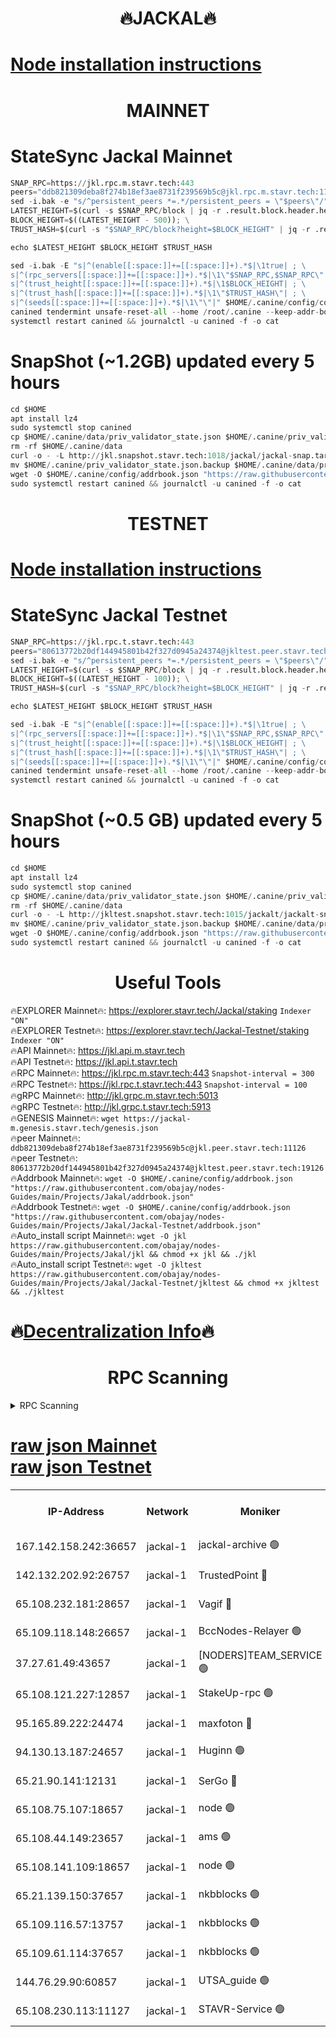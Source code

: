 <h1 align="center"> 🔥JACKAL🔥</h1>

[Node installation instructions](https://github.com/obajay/nodes-Guides/tree/main/Projects/Jakal)
=

<h1 align="center"> MAINNET</h1>

# StateSync Jackal Mainnet
```python
SNAP_RPC=https://jkl.rpc.m.stavr.tech:443
peers="ddb821309deba8f274b18ef3ae8731f239569b5c@jkl.rpc.m.stavr.tech:11126"
sed -i.bak -e "s/^persistent_peers *=.*/persistent_peers = \"$peers\"/" $HOME/.canine/config/config.toml
LATEST_HEIGHT=$(curl -s $SNAP_RPC/block | jq -r .result.block.header.height); \
BLOCK_HEIGHT=$((LATEST_HEIGHT - 500)); \
TRUST_HASH=$(curl -s "$SNAP_RPC/block?height=$BLOCK_HEIGHT" | jq -r .result.block_id.hash)

echo $LATEST_HEIGHT $BLOCK_HEIGHT $TRUST_HASH

sed -i.bak -E "s|^(enable[[:space:]]+=[[:space:]]+).*$|\1true| ; \
s|^(rpc_servers[[:space:]]+=[[:space:]]+).*$|\1\"$SNAP_RPC,$SNAP_RPC\"| ; \
s|^(trust_height[[:space:]]+=[[:space:]]+).*$|\1$BLOCK_HEIGHT| ; \
s|^(trust_hash[[:space:]]+=[[:space:]]+).*$|\1\"$TRUST_HASH\"| ; \
s|^(seeds[[:space:]]+=[[:space:]]+).*$|\1\"\"|" $HOME/.canine/config/config.toml
canined tendermint unsafe-reset-all --home /root/.canine --keep-addr-book
systemctl restart canined && journalctl -u canined -f -o cat
```
# SnapShot (~1.2GB) updated every 5 hours
```python
cd $HOME
apt install lz4
sudo systemctl stop canined
cp $HOME/.canine/data/priv_validator_state.json $HOME/.canine/priv_validator_state.json.backup
rm -rf $HOME/.canine/data
curl -o - -L http://jkl.snapshot.stavr.tech:1018/jackal/jackal-snap.tar.lz4 | lz4 -c -d - | tar -x -C $HOME/.canine --strip-components 2
mv $HOME/.canine/priv_validator_state.json.backup $HOME/.canine/data/priv_validator_state.json
wget -O $HOME/.canine/config/addrbook.json "https://raw.githubusercontent.com/obajay/nodes-Guides/main/Projects/Jakal/addrbook.json"
sudo systemctl restart canined && journalctl -u canined -f -o cat
```

<h1 align="center"> TESTNET</h1>

[Node installation instructions](https://github.com/obajay/nodes-Guides/tree/main/Projects/Jakal/Jackal-Testnet)
=

# StateSync Jackal Testnet
```python
SNAP_RPC=https://jkl.rpc.t.stavr.tech:443
peers="80613772b20df144945801b42f327d0945a24374@jkltest.peer.stavr.tech:19126"
sed -i.bak -e "s/^persistent_peers *=.*/persistent_peers = \"$peers\"/" $HOME/.canine/config/config.toml
LATEST_HEIGHT=$(curl -s $SNAP_RPC/block | jq -r .result.block.header.height); \
BLOCK_HEIGHT=$((LATEST_HEIGHT - 100)); \
TRUST_HASH=$(curl -s "$SNAP_RPC/block?height=$BLOCK_HEIGHT" | jq -r .result.block_id.hash)

echo $LATEST_HEIGHT $BLOCK_HEIGHT $TRUST_HASH

sed -i.bak -E "s|^(enable[[:space:]]+=[[:space:]]+).*$|\1true| ; \
s|^(rpc_servers[[:space:]]+=[[:space:]]+).*$|\1\"$SNAP_RPC,$SNAP_RPC\"| ; \
s|^(trust_height[[:space:]]+=[[:space:]]+).*$|\1$BLOCK_HEIGHT| ; \
s|^(trust_hash[[:space:]]+=[[:space:]]+).*$|\1\"$TRUST_HASH\"| ; \
s|^(seeds[[:space:]]+=[[:space:]]+).*$|\1\"\"|" $HOME/.canine/config/config.toml
canined tendermint unsafe-reset-all --home /root/.canine --keep-addr-book
systemctl restart canined && journalctl -u canined -f -o cat
```
# SnapShot (~0.5 GB) updated every 5 hours
```python
cd $HOME
apt install lz4
sudo systemctl stop canined
cp $HOME/.canine/data/priv_validator_state.json $HOME/.canine/priv_validator_state.json.backup
rm -rf $HOME/.canine/data
curl -o - -L http://jkltest.snapshot.stavr.tech:1015/jackalt/jackalt-snap.tar.lz4 | lz4 -c -d - | tar -x -C $HOME/.canine --strip-components 2
mv $HOME/.canine/priv_validator_state.json.backup $HOME/.canine/data/priv_validator_state.json
wget -O $HOME/.canine/config/addrbook.json "https://raw.githubusercontent.com/obajay/nodes-Guides/main/Projects/Jakal/Jackal-Testnet/addrbook.json"
sudo systemctl restart canined && journalctl -u canined -f -o cat
```

 <h1 align="center"> Useful Tools</h1>

🔥EXPLORER Mainnet🔥:      https://explorer.stavr.tech/Jackal/staking		        `Indexer "ON"` \
🔥EXPLORER Testnet🔥:      https://explorer.stavr.tech/Jackal-Testnet/staking     `Indexer "ON"` \
🔥API Mainnet🔥: 			 		 https://jkl.api.m.stavr.tech \
🔥API Testnet🔥: 			 		 https://jkl.api.t.stavr.tech \
🔥RPC Mainnet🔥:           https://jkl.rpc.m.stavr.tech:443              `Snapshot-interval = 300` \
🔥RPC Testnet🔥:           https://jkl.rpc.t.stavr.tech:443              `Snapshot-interval = 100` \
🔥gRPC Mainnet🔥:          http://jkl.grpc.m.stavr.tech:5013 \
🔥gRPC Testnet🔥:          http://jkl.grpc.t.stavr.tech:5913 \
🔥GENESIS Mainnet🔥:    `wget https://jackal-m.genesis.stavr.tech/genesis.json` \
🔥peer Mainnet🔥:					 `ddb821309deba8f274b18ef3ae8731f239569b5c@jkl.peer.stavr.tech:11126` \
🔥peer Testnet🔥:					 `80613772b20df144945801b42f327d0945a24374@jkltest.peer.stavr.tech:19126` \
🔥Addrbook Mainnet🔥:    ```wget -O $HOME/.canine/config/addrbook.json "https://raw.githubusercontent.com/obajay/nodes-Guides/main/Projects/Jakal/addrbook.json"``` \
🔥Addrbook Testnet🔥:    ```wget -O $HOME/.canine/config/addrbook.json "https://raw.githubusercontent.com/obajay/nodes-Guides/main/Projects/Jakal/Jackal-Testnet/addrbook.json"``` \
🔥Auto_install script Mainnet🔥: ```wget -O jkl https://raw.githubusercontent.com/obajay/nodes-Guides/main/Projects/Jakal/jkl && chmod +x jkl && ./jkl``` \
🔥Auto_install script Testnet🔥: ```wget -O jkltest https://raw.githubusercontent.com/obajay/nodes-Guides/main/Projects/Jakal/Jackal-Testnet/jkltest && chmod +x jkltest && ./jkltest```

🔥[Decentralization Info](https://github.com/obajay/StateSync-snapshots/tree/main/Projects/Jackal/Decentralization)🔥
=

<h1 align="center"> RPC Scanning</h1>

<details>
<summary>RPC Scanning</summary>

<h2 align="center"> We scan nodes in real time every 4 hours. And we provide the final result of RPC endpoints.
We cannot influence the operation of these nodes in any way. </h2>


```python
If Voting Power is higher than 0 --> then the Node is a validator of the network and may be subject to attack and be a potential threat to the chain.
```
```python
We marked such validators with a red symbol
```

</details>

[raw json Mainnet](https://rpc-check.jaclalm.stavr.tech/jaclalm/rpc-jaclalm-result.json) \
[raw json Testnet](https://github.com/obajay/StateSync-snapshots/tree/main/Projects/Jackal/Rpc-Check-Testnet)
=

<table><tr><th>IP-Address</th><th>Network</th><th>Moniker</th><th>Latest Block Height</th><th>Earliest Block Height</th><th>Catching Up</th><th>Tx Index</th><th>Voting Power</th><th>Scan Time</th></tr><tr><td>167.142.158.242:36657</td><td>jackal-1</td><td>jackal-archive 🟢</td><td>6804951</td><td>2770293</td><td>False</td><td>on</td><td>0</td><td>2024-03-09T23:14:30.388851540UTC</td></tr><tr><td>142.132.202.92:26757</td><td>jackal-1</td><td>TrustedPoint 🔴</td><td>6804943</td><td>6129401</td><td>False</td><td>on</td><td>294937</td><td>2024-03-09T23:13:40.905333173UTC</td></tr><tr><td>65.108.232.181:28657</td><td>jackal-1</td><td>Vagif 🔴</td><td>6804949</td><td>6462201</td><td>False</td><td>off</td><td>60003</td><td>2024-03-09T23:14:17.454544493UTC</td></tr><tr><td>65.109.118.148:26657</td><td>jackal-1</td><td>BccNodes-Relayer 🟢</td><td>6687138</td><td>6489001</td><td>False</td><td>on</td><td>0</td><td>2024-03-09T23:14:08.675991655UTC</td></tr><tr><td>37.27.61.49:43657</td><td>jackal-1</td><td>[NODERS]TEAM_SERVICE 🟢</td><td>6804941</td><td>6591201</td><td>False</td><td>on</td><td>0</td><td>2024-03-09T23:13:25.380862617UTC</td></tr><tr><td>65.108.121.227:12857</td><td>jackal-1</td><td>StakeUp-rpc 🟢</td><td>6804943</td><td>6604001</td><td>False</td><td>on</td><td>0</td><td>2024-03-09T23:13:41.227248076UTC</td></tr><tr><td>95.165.89.222:24474</td><td>jackal-1</td><td>maxfoton 🔴</td><td>6804812</td><td>6704812</td><td>False</td><td>off</td><td>117971</td><td>2024-03-09T23:14:18.026879683UTC</td></tr><tr><td>94.130.13.187:24657</td><td>jackal-1</td><td>Huginn 🟢</td><td>6804952</td><td>6707772</td><td>False</td><td>on</td><td>0</td><td>2024-03-09T23:14:32.662583631UTC</td></tr><tr><td>65.21.90.141:12131</td><td>jackal-1</td><td>SerGo 🔴</td><td>6804942</td><td>6759992</td><td>False</td><td>off</td><td>51100</td><td>2024-03-09T23:13:36.505608083UTC</td></tr><tr><td>65.108.75.107:18657</td><td>jackal-1</td><td>node 🟢</td><td>6804946</td><td>6759992</td><td>False</td><td>on</td><td>0</td><td>2024-03-09T23:14:00.213782084UTC</td></tr><tr><td>65.108.44.149:23657</td><td>jackal-1</td><td>ams 🟢</td><td>6804949</td><td>6760439</td><td>False</td><td>on</td><td>0</td><td>2024-03-09T23:14:18.366234722UTC</td></tr><tr><td>65.108.141.109:18657</td><td>jackal-1</td><td>node 🟢</td><td>6804941</td><td>6773189</td><td>False</td><td>on</td><td>0</td><td>2024-03-09T23:13:29.735183745UTC</td></tr><tr><td>65.21.139.150:37657</td><td>jackal-1</td><td>nkbblocks 🟢</td><td>6804942</td><td>6785001</td><td>False</td><td>on</td><td>0</td><td>2024-03-09T23:13:36.197861023UTC</td></tr><tr><td>65.109.116.57:13757</td><td>jackal-1</td><td>nkbblocks 🟢</td><td>6804952</td><td>6785001</td><td>False</td><td>on</td><td>0</td><td>2024-03-09T23:14:35.017863584UTC</td></tr><tr><td>65.109.61.114:37657</td><td>jackal-1</td><td>nkbblocks 🟢</td><td>6804946</td><td>6785101</td><td>False</td><td>on</td><td>0</td><td>2024-03-09T23:13:57.855102949UTC</td></tr><tr><td>144.76.29.90:60857</td><td>jackal-1</td><td>UTSA_guide 🟢</td><td>6804948</td><td>6796006</td><td>False</td><td>on</td><td>0</td><td>2024-03-09T23:14:12.954302582UTC</td></tr><tr><td>65.108.230.113:11127</td><td>jackal-1</td><td>STAVR-Service 🟢</td><td>6804950</td><td>6804301</td><td>False</td><td>on</td><td>0</td><td>2024-03-09T23:14:20.705680051UTC</td></tr></table>
